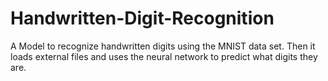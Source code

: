 # Handwritten-Digit-Recognition

 A Model to recognize handwritten digits using the MNIST data set. Then it loads external files and uses the neural network to predict what digits they are.
